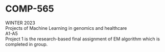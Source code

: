# COMP-565
WINTER 2023
<br>Projects of Machine Learning in genomics and healthcare
<br>A1-A5
<br>Project 1 is the research-based final assignment of EM algorithm which is completed in group.
